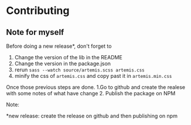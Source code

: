 # Contributing

## Note for myself

Before doing a new release*, don't forget to
1. Change the version of the lib in the README
2. Change the version in the package.json
3. rerun `sass --watch source/artemis.scss artemis.css `
4. minify the css of `artemis.css` and copy past it in `artemis.min.css` 


Once those previous steps are done.
1.Go to github and create the realese with some notes of what have change
2. Publish the package on NPM


Note:

*new release: create the release on github and then publishing on npm 
